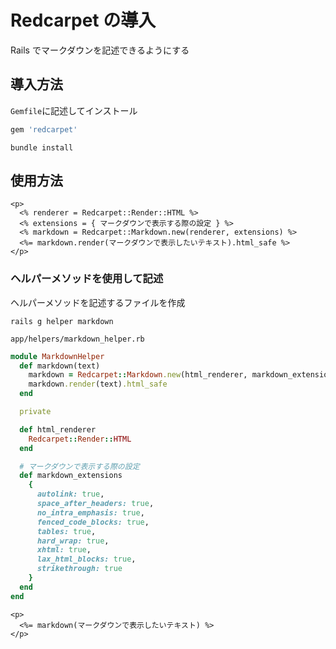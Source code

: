# Redcarpet の導入
Rails でマークダウンを記述できるようにする

## 導入方法
`Gemfile`に記述してインストール
```rb
gem 'redcarpet'
```
```
bundle install
```
  
## 使用方法
```erb
<p>
  <% renderer = Redcarpet::Render::HTML %>
  <% extensions = { マークダウンで表示する際の設定 } %>
  <% markdown = Redcarpet::Markdown.new(renderer, extensions) %>
  <%= markdown.render(マークダウンで表示したいテキスト).html_safe %>
</p>
```
  
### ヘルパーメソッドを使用して記述
ヘルパーメソッドを記述するファイルを作成
```
rails g helper markdown
```
`app/helpers/markdown_helper.rb`
```rb
module MarkdownHelper
  def markdown(text)
    markdown = Redcarpet::Markdown.new(html_renderer, markdown_extensions)
    markdown.render(text).html_safe
  end

  private

  def html_renderer
    Redcarpet::Render::HTML
  end

  # マークダウンで表示する際の設定
  def markdown_extensions
    {
      autolink: true,
      space_after_headers: true,
      no_intra_emphasis: true,
      fenced_code_blocks: true,
      tables: true,
      hard_wrap: true,
      xhtml: true,
      lax_html_blocks: true,
      strikethrough: true
    }
  end
end
```
```erb
<p>
  <%= markdown(マークダウンで表示したいテキスト) %>
</p>
```
